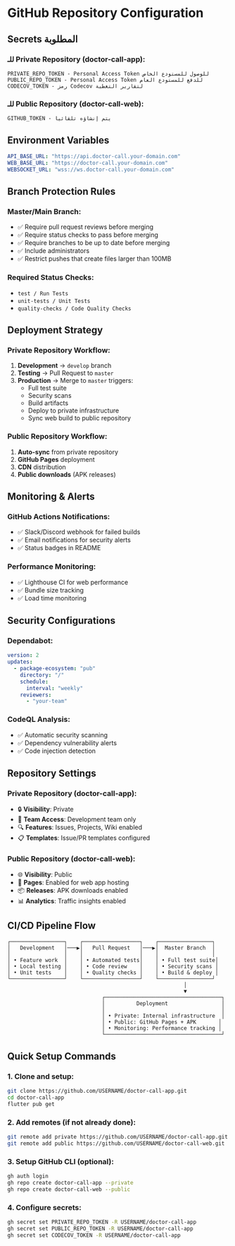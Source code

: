 # GitHub Repository Configuration

## Secrets المطلوبة

### للـ Private Repository (doctor-call-app):
```
PRIVATE_REPO_TOKEN - Personal Access Token للوصول للمستودع الخاص
PUBLIC_REPO_TOKEN - Personal Access Token للدفع للمستودع العام
CODECOV_TOKEN - رمز Codecov لتقارير التغطية
```

### للـ Public Repository (doctor-call-web):
```
GITHUB_TOKEN - يتم إنشاؤه تلقائياً
```

## Environment Variables

```yaml
API_BASE_URL: "https://api.doctor-call.your-domain.com"
WEB_BASE_URL: "https://doctor-call.your-domain.com"
WEBSOCKET_URL: "wss://ws.doctor-call.your-domain.com"
```

## Branch Protection Rules

### Master/Main Branch:
- ✅ Require pull request reviews before merging
- ✅ Require status checks to pass before merging
- ✅ Require branches to be up to date before merging
- ✅ Include administrators
- ✅ Restrict pushes that create files larger than 100MB

### Required Status Checks:
- `test / Run Tests`
- `unit-tests / Unit Tests`
- `quality-checks / Code Quality Checks`

## Deployment Strategy

### Private Repository Workflow:
1. **Development** → `develop` branch
2. **Testing** → Pull Request to `master`
3. **Production** → Merge to `master` triggers:
   - Full test suite
   - Security scans
   - Build artifacts
   - Deploy to private infrastructure
   - Sync web build to public repository

### Public Repository Workflow:
1. **Auto-sync** from private repository
2. **GitHub Pages** deployment
3. **CDN** distribution
4. **Public downloads** (APK releases)

## Monitoring & Alerts

### GitHub Actions Notifications:
- ✅ Slack/Discord webhook for failed builds
- ✅ Email notifications for security alerts
- ✅ Status badges in README

### Performance Monitoring:
- ✅ Lighthouse CI for web performance
- ✅ Bundle size tracking
- ✅ Load time monitoring

## Security Configurations

### Dependabot:
```yaml
version: 2
updates:
  - package-ecosystem: "pub"
    directory: "/"
    schedule:
      interval: "weekly"
    reviewers:
      - "your-team"
```

### CodeQL Analysis:
- ✅ Automatic security scanning
- ✅ Dependency vulnerability alerts
- ✅ Code injection detection

## Repository Settings

### Private Repository (doctor-call-app):
- 🔒 **Visibility**: Private
- 👥 **Team Access**: Development team only
- 🔍 **Features**: Issues, Projects, Wiki enabled
- 📋 **Templates**: Issue/PR templates configured

### Public Repository (doctor-call-web):
- 🌐 **Visibility**: Public
- 📱 **Pages**: Enabled for web app hosting
- 📦 **Releases**: APK downloads enabled
- 📊 **Analytics**: Traffic insights enabled

## CI/CD Pipeline Flow

```
┌─────────────────┐    ┌──────────────────┐    ┌─────────────────┐
│   Development   │───▶│   Pull Request   │───▶│  Master Branch  │
│                 │    │                  │    │                 │
│ • Feature work  │    │ • Automated tests│    │ • Full test suite│
│ • Local testing │    │ • Code review    │    │ • Security scans │
│ • Unit tests    │    │ • Quality checks │    │ • Build & deploy │
└─────────────────┘    └──────────────────┘    └─────────────────┘
                                                        │
                                                        ▼
                              ┌─────────────────────────────────────┐
                              │          Deployment                 │
                              │                                     │
                              │ • Private: Internal infrastructure  │
                              │ • Public: GitHub Pages + APK       │
                              │ • Monitoring: Performance tracking │
                              └─────────────────────────────────────┘
```

## Quick Setup Commands

### 1. Clone and setup:
```bash
git clone https://github.com/USERNAME/doctor-call-app.git
cd doctor-call-app
flutter pub get
```

### 2. Add remotes (if not already done):
```bash
git remote add private https://github.com/USERNAME/doctor-call-app.git
git remote add public https://github.com/USERNAME/doctor-call-web.git
```

### 3. Setup GitHub CLI (optional):
```bash
gh auth login
gh repo create doctor-call-app --private
gh repo create doctor-call-web --public
```

### 4. Configure secrets:
```bash
gh secret set PRIVATE_REPO_TOKEN -R USERNAME/doctor-call-app
gh secret set PUBLIC_REPO_TOKEN -R USERNAME/doctor-call-app
gh secret set CODECOV_TOKEN -R USERNAME/doctor-call-app
```